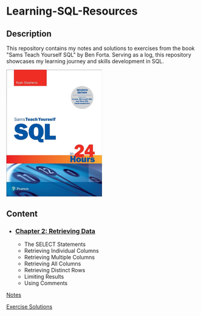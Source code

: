 # Learning-SQL-Resources

## Description

This repository contains my notes and solutions to exercises from the book "Sams Teach Yourself SQL" by Ben Forta. Serving as a log, this repository showcases my learning journey and skills development in SQL.

<p align="left">
    <img src="https://github.com/RicardoHRomero/Learning-SQL-Resources/blob/main/cover.jpg" alt="Texto Alternativo" width="252.3" height="333.3">
</p>

## Content

* ### [Chapter 2: Retrieving Data](https://github.com/RicardoHRomero/Learning-SQL-Resources/tree/main/Chapter_2)

  * The SELECT Statements
  * Retrieving Individual Columns
  * Retrieving Multiple Columns
  * Retrieving All Columns
  * Retrieving Distinct Rows
  * Limiting Results
  * Using Comments
    

[Notes](https://github.com/RicardoHRomero/Learning-SQL-Resources/tree/main/Chapter_2/Notes)

[Exercise Solutions](https://github.com/RicardoHRomero/Learning-SQL-Resources/tree/main/Chapter_2/Challenges)
